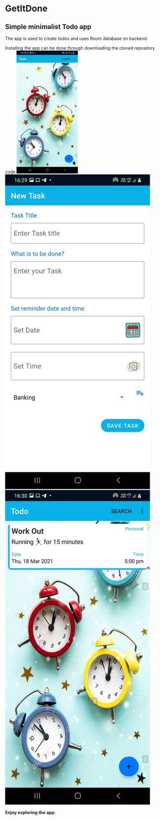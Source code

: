 # GetItDone


## Simple minimalist Todo app


The app is used to create todos and uses Room database on backend.


Installing the app can be done through downloading the cloned repository code
<img src="assets/ss1.jpeg" width="200" height="400" /><img src="assets/ss2.jpeg"/><img src="assets/ss3.jpeg"/>

<b>Enjoy exploring the app.</b>
